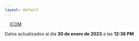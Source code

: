 ```yaml
---
layout: default
---
```

<a href="planes/ICOM/" style="padding: 1rem;">ICOM</a>
<p class_="text-center text-muted">Datos actualizados al día <b>30 de enero de 2023</b> a las <b>12:36 PM</b></p>